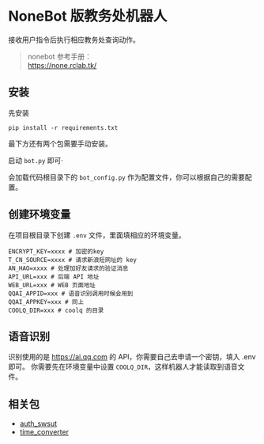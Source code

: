# NoneBot 版教务处机器人
接收用户指令后执行相应教务处查询动作。

> nonebot 参考手册：  
> https://none.rclab.tk/

## 安装
先安装
```shell
pip install -r requirements.txt
```
最下方还有两个包需要手动安装。


启动 `bot.py` 即可·

会加载代码根目录下的 `bot_config.py` 作为配置文件，你可以根据自己的需要配置。

## 创建环境变量
在项目根目录下创建 `.env` 文件，里面填相应的环境变量。
```
ENCRYPT_KEY=xxxx # 加密的key
T_CN_SOURCE=xxxx # 请求新浪短网址的 key
AN_HAO=xxxx # 处理加好友请求的验证消息
API_URL=xxx # 后端 API 地址
WEB_URL=xxx # WEB 页面地址
QQAI_APPID=xxx # 语音识别调用时候会用到
QQAI_APPKEY=xxx # 同上
COOLQ_DIR=xxx # coolq 的目录
```

## 语音识别
识别使用的是 <https://ai.qq.com> 的 API，你需要自己去申请一个密钥，填入 .env 即可。
你需要先在环境变量中设置 `COOLQ_DIR`，这样机器人才能读取到语音文件。

## 相关包
- [auth_swsut](https://github.com/BuddingLab/auth_swust)
- [time_converter](https://github.com/BuddingLab/time_converter)